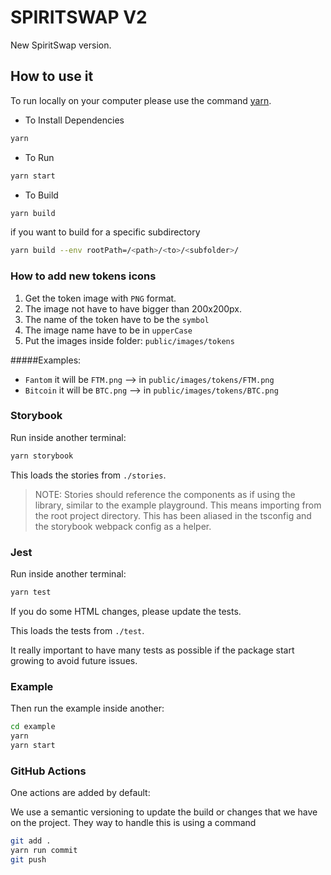 # SPIRITSWAP V2

New SpiritSwap version.

## How to use it

To run locally on your computer please use the command [yarn](https://yarnpkg.com/).

- To Install Dependencies

```bash
yarn
```

- To Run

```bash
yarn start
```

- To Build

```bash
yarn build
```

if you want to build for a specific subdirectory

```bash
yarn build --env rootPath=/<path>/<to>/<subfolder>/

```

### How to add new tokens icons

1. Get the token image with `PNG` format.
2. The image not have to have bigger than 200x200px.
3. The name of the token have to be the `symbol`
4. The image name have to be in `upperCase`
5. Put the images inside folder: `public/images/tokens`

#####Examples:

- `Fantom` it will be `FTM.png` --> in `public/images/tokens/FTM.png`
- `Bitcoin` it will be `BTC.png` --> in `public/images/tokens/BTC.png`

### Storybook

Run inside another terminal:

```bash
yarn storybook
```

This loads the stories from `./stories`.

> NOTE: Stories should reference the components as if using the library, similar to the example playground. This means importing from the root project directory. This has been aliased in the tsconfig and the storybook webpack config as a helper.

### Jest

Run inside another terminal:

```bash
yarn test
```

If you do some HTML changes, please update the tests.

This loads the tests from `./test`.

It really important to have many tests as possible if the package start growing to avoid future issues.

### Example

Then run the example inside another:

```bash
cd example
yarn
yarn start
```

### GitHub Actions

One actions are added by default:

We use a semantic versioning to update the build or changes that we have on the project. They way to handle this is using a command

```bash
git add .
yarn run commit
git push
```
